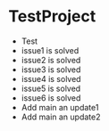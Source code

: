 # TestProject

- Test
- issue1 is solved
- issue2 is solved
- issue3 is solved
- issue4 is solved
- issue5 is solved
- issue6 is solved
- Add main an update1
- Add main an update2